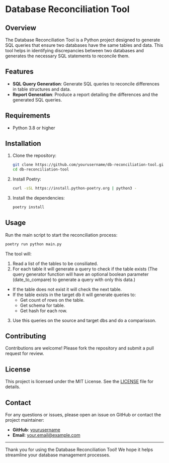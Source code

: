 # Database Reconciliation Tool

## Overview

The Database Reconciliation Tool is a Python project designed to generate SQL queries that ensure two databases have the same tables and data. This tool helps in identifying discrepancies between two databases and generates the necessary SQL statements to reconcile them.

## Features

- **SQL Query Generation**: Generate SQL queries to reconcile differences in table structures and data.
- **Report Generation**: Produce a report detailing the differences and the generated SQL queries.

## Requirements

- Python 3.8 or higher

## Installation

1. Clone the repository:
   ```sh
   git clone https://github.com/yourusername/db-reconciliation-tool.git
   cd db-reconciliation-tool
   ```

2. Install Poetry:
   ```sh
   curl -sSL https://install.python-poetry.org | python3 -
   ```

3. Install the dependencies:
   ```sh
   poetry install
   ```

## Usage

Run the main script to start the reconciliation process:
```sh
poetry run python main.py
```

The tool will:
1. Read a list of the tables to be consiliated.
2. For each table it will generate a query to check if the table exists (The query generator function will have an optional boolean parameter (date_to_compare) to generate a query with only this data.)
 - If the table does not exist it will check the next table.
 - If the table exists in the target db it will generate queries to:
      - Get count of rows on the table.
      - Get schema for table.
      - Get hash for each row.
 3. Use this queries on the source and target dbs and do a comparisson.

## Contributing

Contributions are welcome! Please fork the repository and submit a pull request for review.

## License

This project is licensed under the MIT License. See the [LICENSE](LICENSE) file for details.

## Contact

For any questions or issues, please open an issue on GitHub or contact the project maintainer:

- **GitHub**: [yourusername](https://github.com/yourusername)
- **Email**: your.email@example.com

---

Thank you for using the Database Reconciliation Tool! We hope it helps streamline your database management processes.